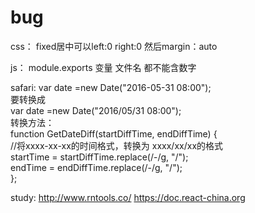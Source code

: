 # bug
css：
fixed居中可以left:0 right:0 然后margin：auto

js：
module.exports 变量 文件名 都不能含数字

safari:
var date =new Date("2016-05-31 08:00");  
要转换成  
var date =new Date("2016/05/31 08:00");  
转换方法：  
function GetDateDiff(startDiffTime, endDiffTime) {      
            //将xxxx-xx-xx的时间格式，转换为 xxxx/xx/xx的格式   
            startTime = startDiffTime.replace(/\-/g, "/");  
            endTime = endDiffTime.replace(/\-/g, "/");  
};  

study:
http://www.rntools.co/
https://doc.react-china.org
